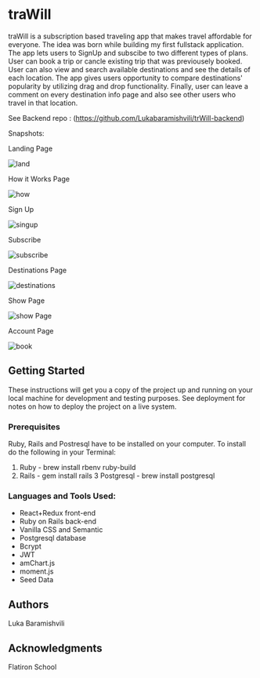 # traWill

traWill is a subscription based traveling app that makes travel affordable for everyone. The idea was born while building my first fullstack application. The app lets users to SignUp and subscibe to two different types of plans. User can book a trip or cancle existing trip that was previousely booked. User can also view and search available destinations and see the details of each location. The app gives users opportunity to compare destinations' popularity by utilizing drag and drop functionality. Finally, user can leave a comment on every destination info page and also see other users who travel in that location. 
 
See Backend repo :  (https://github.com/Lukabaramishvili/trWill-backend)

Snapshots: 

Landing Page

![land](https://user-images.githubusercontent.com/45564632/66598332-cecd4600-eb6e-11e9-9ac5-f95848338b1f.gif)

How it Works Page

![how](https://user-images.githubusercontent.com/45564632/66598419-01773e80-eb6f-11e9-8eac-9a531732d5d4.gif)

Sign Up 

![singup](https://user-images.githubusercontent.com/45564632/66598471-1eac0d00-eb6f-11e9-80bc-d3786e4291a2.gif)

Subscribe

![subscribe](https://user-images.githubusercontent.com/45564632/66598548-4307e980-eb6f-11e9-8164-786004feca27.gif)

Destinations Page

![destinations](https://user-images.githubusercontent.com/45564632/66598605-5fa42180-eb6f-11e9-97d2-c36ba9015196.gif)

Show Page

![show Page](https://user-images.githubusercontent.com/45564632/66598679-88c4b200-eb6f-11e9-9121-a5107b51dcb5.gif)

Account Page

![book](https://user-images.githubusercontent.com/45564632/66598715-a134cc80-eb6f-11e9-8820-c8af4041de5b.gif)

## Getting Started

These instructions will get you a copy of the project up and running on your local machine for development and testing purposes. See deployment for notes on how to deploy the project on a live system.

### Prerequisites

Ruby, Rails and Postresql have to be installed on your computer.
To install do the following in your Terminal:
1. Ruby -  brew install rbenv ruby-build
2. Rails - gem install rails
3 Postgresql - brew install postgresql



### Languages and Tools Used:

* React+Redux front-end
* Ruby on Rails back-end
* Vanilla CSS and Semantic
* Postgresql database
* Bcrypt
* JWT 
* amChart.js 
* moment.js
* Seed Data

## Authors

Luka Baramishvili

## Acknowledgments

Flatiron School
